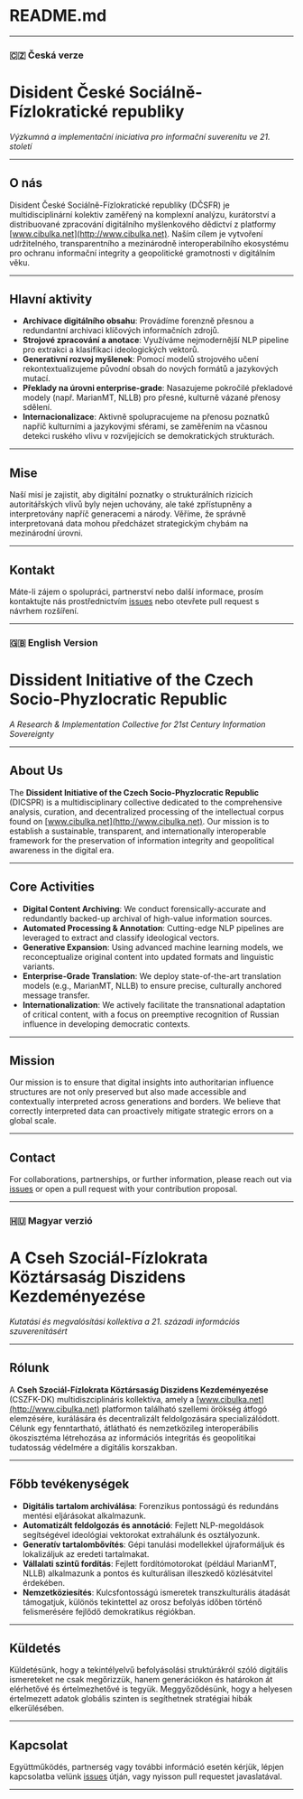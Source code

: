 # README.md

---

### 🇨🇿 Česká verze

# Disident České Sociálně-Fízlokratické republiky  
_Výzkumná a implementační iniciativa pro informační suverenitu ve 21. století_

---

## O nás

Disident České Sociálně-Fízlokratické republiky (DČSFR) je multidisciplinární kolektiv zaměřený na komplexní analýzu, kurátorství a distribuované zpracování digitálního myšlenkového dědictví z platformy [www.cibulka.net](http://www.cibulka.net). Naším cílem je vytvoření udržitelného, transparentního a mezinárodně interoperabilního ekosystému pro ochranu informační integrity a geopolitické gramotnosti v digitálním věku.

---

## Hlavní aktivity

- **Archivace digitálního obsahu**: Provádíme forenzně přesnou a redundantní archivaci klíčových informačních zdrojů.
- **Strojové zpracování a anotace**: Využíváme nejmodernější NLP pipeline pro extrakci a klasifikaci ideologických vektorů.
- **Generativní rozvoj myšlenek**: Pomocí modelů strojového učení rekontextualizujeme původní obsah do nových formátů a jazykových mutací.
- **Překlady na úrovni enterprise-grade**: Nasazujeme pokročilé překladové modely (např. MarianMT, NLLB) pro přesné, kulturně vázané přenosy sdělení.
- **Internacionalizace**: Aktivně spolupracujeme na přenosu poznatků napříč kulturními a jazykovými sférami, se zaměřením na včasnou detekci ruského vlivu v rozvíjejících se demokratických strukturách.

---

## Mise

Naší misí je zajistit, aby digitální poznatky o strukturálních rizicích autoritářských vlivů byly nejen uchovány, ale také zpřístupněny a interpretovány napříč generacemi a národy. Věříme, že správně interpretovaná data mohou předcházet strategickým chybám na mezinárodní úrovni.

---

## Kontakt

Máte-li zájem o spolupráci, partnerství nebo další informace, prosím kontaktujte nás prostřednictvím [issues](https://github.com/) nebo otevřete pull request s návrhem rozšíření.

---

### 🇬🇧 English Version

# Dissident Initiative of the Czech Socio-Phyzlocratic Republic  
_A Research & Implementation Collective for 21st Century Information Sovereignty_

---

## About Us

The **Dissident Initiative of the Czech Socio-Phyzlocratic Republic** (DICSPR) is a multidisciplinary collective dedicated to the comprehensive analysis, curation, and decentralized processing of the intellectual corpus found on [www.cibulka.net](http://www.cibulka.net). Our mission is to establish a sustainable, transparent, and internationally interoperable framework for the preservation of information integrity and geopolitical awareness in the digital era.

---

## Core Activities

- **Digital Content Archiving**: We conduct forensically-accurate and redundantly backed-up archival of high-value information sources.
- **Automated Processing & Annotation**: Cutting-edge NLP pipelines are leveraged to extract and classify ideological vectors.
- **Generative Expansion**: Using advanced machine learning models, we reconceptualize original content into updated formats and linguistic variants.
- **Enterprise-Grade Translation**: We deploy state-of-the-art translation models (e.g., MarianMT, NLLB) to ensure precise, culturally anchored message transfer.
- **Internationalization**: We actively facilitate the transnational adaptation of critical content, with a focus on preemptive recognition of Russian influence in developing democratic contexts.

---

## Mission

Our mission is to ensure that digital insights into authoritarian influence structures are not only preserved but also made accessible and contextually interpreted across generations and borders. We believe that correctly interpreted data can proactively mitigate strategic errors on a global scale.

---

## Contact

For collaborations, partnerships, or further information, please reach out via [issues](https://github.com/) or open a pull request with your contribution proposal.

---

### 🇭🇺 Magyar verzió

# A Cseh Szociál-Fízlokrata Köztársaság Diszidens Kezdeményezése  
_Kutatási és megvalósítási kollektíva a 21. századi információs szuverenitásért_

---

## Rólunk

A **Cseh Szociál-Fízlokrata Köztársaság Diszidens Kezdeményezése** (CSZFK-DK) multidiszciplináris kollektíva, amely a [www.cibulka.net](http://www.cibulka.net) platformon található szellemi örökség átfogó elemzésére, kurálására és decentralizált feldolgozására specializálódott. Célunk egy fenntartható, átlátható és nemzetközileg interoperábilis ökoszisztéma létrehozása az információs integritás és geopolitikai tudatosság védelmére a digitális korszakban.

---

## Főbb tevékenységek

- **Digitális tartalom archiválása**: Forenzikus pontosságú és redundáns mentési eljárásokat alkalmazunk.
- **Automatizált feldolgozás és annotáció**: Fejlett NLP-megoldások segítségével ideológiai vektorokat extrahálunk és osztályozunk.
- **Generatív tartalombővítés**: Gépi tanulási modellekkel újraformáljuk és lokalizáljuk az eredeti tartalmakat.
- **Vállalati szintű fordítás**: Fejlett fordítómotorokat (például MarianMT, NLLB) alkalmazunk a pontos és kulturálisan illeszkedő közlésátvitel érdekében.
- **Nemzetköziesítés**: Kulcsfontosságú ismeretek transzkulturális átadását támogatjuk, különös tekintettel az orosz befolyás időben történő felismerésére fejlődő demokratikus régiókban.

---

## Küldetés

Küldetésünk, hogy a tekintélyelvű befolyásolási struktúrákról szóló digitális ismereteket ne csak megőrizzük, hanem generációkon és határokon át elérhetővé és értelmezhetővé is tegyük. Meggyőződésünk, hogy a helyesen értelmezett adatok globális szinten is segíthetnek stratégiai hibák elkerülésében.

---

## Kapcsolat

Együttműködés, partnerség vagy további információ esetén kérjük, lépjen kapcsolatba velünk [issues](https://github.com/) útján, vagy nyisson pull requestet javaslatával.

---
